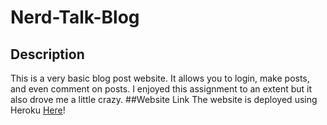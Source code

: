 # Nerd-Talk-Blog

## Description
This is a very basic blog post website. It allows you to login, make posts, and even comment on posts. 
I enjoyed this assignment to an extent but it also drove me a little crazy.
##Website Link
The website is deployed using Heroku [Here](https://nerd-talk-blog.herokuapp.com/home)!


